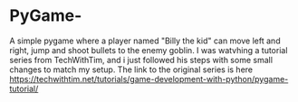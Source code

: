 # PyGame-
A simple pygame where a player named "Billy the kid" can move left and right, jump and shoot bullets to the enemy goblin. 
I was watvhing a tutorial series from TechWithTim, and i just followed his steps with some small changes to match my setup. 
The link to the original series is here https://techwithtim.net/tutorials/game-development-with-python/pygame-tutorial/
